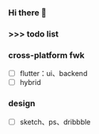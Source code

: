 ### Hi there 👋
### >>> todo list
### cross-platform fwk
- [ ] flutter：ui、backend
- [ ] hybrid
### design
- [ ] sketch、ps、dribbble
<!-- ### >>> task -->
<!-- <p align="left">
  <img src="https://github.com/JamesfChen/JamesfChen/blob/master/task.jpeg" width="150"/>
</p> -->

